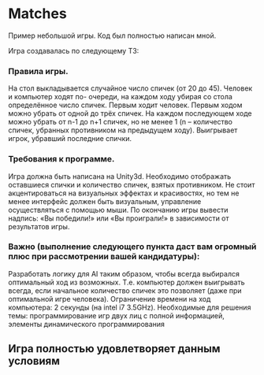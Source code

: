 # Matches
Пример небольшой игры. Код был полностью написан мной.

Игра создавалась по следующему ТЗ:

### Правила игры.
На стол выкладывается случайное число спичек (от 20 до 45). Человек и компьютер ходят по-
очереди, на каждом ходу убирая со стола определённое число спичек. Первым ходит человек.
Первым ходом можно убрать от одной до трёх спичек. На каждом последующем ходе можно
убрать от n-1 до n+1 спичек, но не менее 1 (n – количество спичек, убранных противником на
предыдущем ходу). Выигрывает игрок, убравший последние спички.

### Требования к программе.
Игра должна быть написана на Unity3d. Необходимо отображать оставшиеся спички и количество
спичек, взятых противником. Не стоит акцентироваться на визуальных эффектах и красивостях, но
тем не менее интерфейс должен быть визуальным, управление осуществляться с помощью
мыши. По окончанию игры вывести надпись: «Вы победили!» или «Вы проиграли!» в зависимости
от результатов игры.

### Важно (выполнение следующего пункта даст вам огромный плюс при рассмотрении вашей кандидатуры):
Разработать логику для AI таким образом, чтобы всегда выбирался оптимальный ход из
возможных. Т.е. компьютер должен выигрывать всегда, если начальное количество спичек это
позволяет (даже при оптимальной игре человека). Ограничение времени на ход компьютера: 2
секунды (на intel i7 3.5GHz).
Необходимые для решения темы: программирование игр двух лиц с полной информацией,
элементы динамического программирования


## Игра полностью удовлетворяет данным условиям
